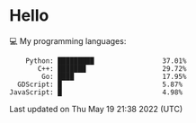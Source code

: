 # Hello

💻 My programming languages:

```
    Python: █████████                 37.01%
       C++: ███████                   29.72%
        Go: ████                      17.95%
  GDScript: █                         5.87%
JavaScript: █                         4.98%
```

Last updated on Thu May 19 21:38 2022 (UTC)

